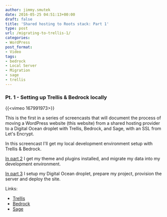 ```yaml
---
author: jimmy.smutek
date: 2016-05-25 04:51:13+00:00
draft: false
title: 'Shared hosting to Roots stack: Part 1'
type: post
url: /migrating-to-trellis-1/
categories:
- WordPress
post_format:
- Video
tags:
- bedrock
- Local Server
- Migration
- sage
- trellis
---
```


### Pt. 1 - Setting up Trellis & Bedrock locally

{{<vimeo 167991973>}}

This is the first in a series of screencasts that will document the process of moving a WordPress website (this website) from a shared hosting provider to a Digital Ocean droplet with Trellis, Bedrock, and Sage, with an SSL from Let's Encrypt.

In this screencast I'll get my local development environment setup with Trellis & Bedrock.

[In part 2](/migrating-to-trellis-2/) I get my theme and plugins installed, and migrate my data into my development environment.

[In part 3](/shared-hosting-to-roots-stack-part-3/)  I setup my Digital Ocean droplet, prepare my project, provision the server and deploy the site. 

Links:
- [Trellis](https://roots.io/trellis/)
- [Bedrock](https://roots.io/bedrock/)
- [Sage](https://roots.io/sage/)
